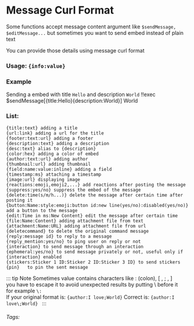 # Message Curl Format
Some functions accept message content argument
like `$sendMessage, $editMessage...`
but sometimes you want to send embed instead of plain text

You can provide those details using message curl format
### Usage: ```{info:value}```

### Example
Sending a embed with title `Hello` and description `World`
<discord-messages>
	<discord-message>
		!!exec $sendMessage[{title:Hello}{description:World}]
	</discord-message>
	<discord-message :bot="true" author="Custom Command" role-color="#0099ff" avatar="https://media.discordapp.net/avatars/725721249652670555/781224f90c3b841ba5b40678e032f74a.webp">
		<discord-embed embedTitle="Hello">
        <discord-embed-description>
            World
        </discord-embed-description>
        </discord-embed>
	</discord-message>
</discord-messages>


### List:
```
{title:text} adding a title
{url:link} adding a url for the title
{footer:text:url} adding a footer
{description:text} adding a description
{desc:text} alias to {description}
{color:hex} adding a color of embed
{author:text:url} adding author
{thumbnail:url} adding thumbnail
{field:name:value:inline} adding a field
{timestamp:ms} attaching a timestamp
{image:url} displaying image
{reactions:emoji,emoji2,...} add reactions after posting the message
{suppress:yes/no} suppress the embed of the message
{delete:time(s/m/h...)} delete the message after certain time after posting it
{button:Name:style:emoji:button id:new line(yes/no):disabled(yes/no)} add a button to the message
{edit:Time in ms:New Content} edit the message after certain time
{file:Name:Content} adding attachment file from text
{attachment:Name:URL} adding attachment file from url
{deletecommand} to delete the original command message
{reply:message id} to reply to a message
{reply_mention:yes/no} to ping user on reply or not
{interaction} to send message through an interaction
{ephemeral:yes/no} to send message privately or not, useful only if {interaction} enabled
{stickers:Sticker 1 ID:Sticker 2 ID:Sticker 3 ID} to send stickers
{pin}	to pin the sent message
```

::: tip Note
Sometimes value contains characters like : (colon), [ , ; ,  ]<br>
you have to escape it to avoid unexpected results by putting \ before it<br>
for example `\:`<br>
If your original format is: `{author:I love;World}`
Correct is: `{author:I love\;World} `
:::
###### Tags: <Badge type="tip" text="Message Curl Format" vertical="middle" />
